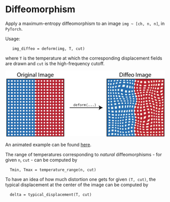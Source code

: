 # Diffeomorphism

Apply a maximum-entropy diffeomorphism to an image `img ~ [ch, n, n]`, in `PyTorch`.

Usage:

       img_diffeo = deform(img, T, cut)
       
where `T` is the temperature at which the corresponding displacement fields are drawn and `cut` is the high-frequency cutoff. 

<img src="https://github.com/leonardopetrini/diffeo-sota/blob/web/docs/diffeo_grid.png" alt="diffeo_grid_example" width="550"/>

An animated example can be found [here](https://leonardopetrini.github.io/diffeo-sota/).

The range of temperatures corresponding to _natural_ diffeomorphisms - for given `n`, `cut` - can be computed by

      Tmin, Tmax = temperature_range(n, cut)
      
To have an idea of how much distortion one gets for given `(T, cut)`, the typical displacement at the center of the image can be computed by

      delta = typical_displacement(T, cut)
      
